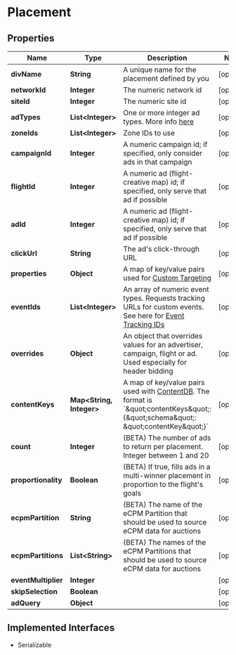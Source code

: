 

# Placement

## Properties

Name | Type | Description | Notes
------------ | ------------- | ------------- | -------------
**divName** | **String** | A unique name for the placement defined by you |  [optional]
**networkId** | **Integer** | The numeric network id |  [optional]
**siteId** | **Integer** | The numeric site id |  [optional]
**adTypes** | **List&lt;Integer&gt;** | One or more integer ad types. More info [here](https://dev.adzerk.com/docs/ad-sizes) |  [optional]
**zoneIds** | **List&lt;Integer&gt;** | Zone IDs to use |  [optional]
**campaignId** | **Integer** | A numeric campaign id; if specified, only consider ads in that campaign |  [optional]
**flightId** | **Integer** | A numeric ad (flight-creative map) id; if specified, only serve that ad if possible |  [optional]
**adId** | **Integer** | A numeric ad (flight-creative map) id; if specified, only serve that ad if possible |  [optional]
**clickUrl** | **String** | The ad&#39;s click-through URL |  [optional]
**properties** | **Object** | A map of key/value pairs used for [Custom Targeting](https://dev.adzerk.com/docs/custom-targeting) |  [optional]
**eventIds** | **List&lt;Integer&gt;** | An array of numeric event types. Requests tracking URLs for custom events. See here for [Event Tracking IDs](https://dev.adzerk.com/v1.0/docs/custom-event-tracking) |  [optional]
**overrides** | **Object** | An object that overrides values for an advertiser, campaign, flight or ad. Used especially for header bidding |  [optional]
**contentKeys** | **Map&lt;String, Integer&gt;** | A map of key/value pairs used with [ContentDB](https://dev.adzerk.com/docs/contentdb-1). The format is &#x60;\&quot;contentKeys\&quot;: {\&quot;schema\&quot;: \&quot;contentKey\&quot;}&#x60; |  [optional]
**count** | **Integer** | (BETA) The number of ads to return per placement. Integer between 1 and 20 |  [optional]
**proportionality** | **Boolean** | (BETA) If true, fills ads in a multi-winner placement in proportion to the flight&#39;s goals |  [optional]
**ecpmPartition** | **String** | (BETA) The name of the eCPM Partition that should be used to source eCPM data for auctions |  [optional]
**ecpmPartitions** | **List&lt;String&gt;** | (BETA) The names of the eCPM Partitions that should be used to source eCPM data for auctions |  [optional]
**eventMultiplier** | **Integer** |  |  [optional]
**skipSelection** | **Boolean** |  |  [optional]
**adQuery** | **Object** |  |  [optional]


## Implemented Interfaces

* Serializable


